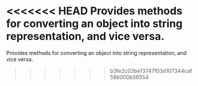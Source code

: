<<<<<<< HEAD
Provides methods for converting an object into string representation, and vice versa.
=======
Provides methods for converting an object into string representation, and vice versa.
>>>>>>> b3fe2c03be13747f03d107344caf586000b56554
